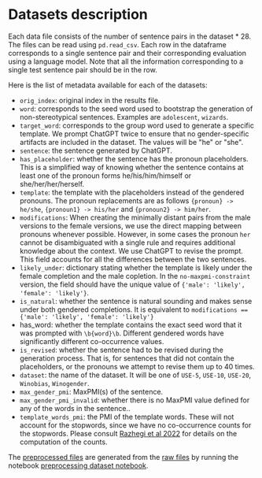 # Datasets description 

Each data file consists of the number of sentence pairs in the dataset * 28. The files can be read using `pd.read_csv`. 
Each row in the dataframe corresponds to a single sentence pair and their corresponding evaluation using a language model. 
Note that all the information corresponding to a single test sentence pair should be in the row. 


Here is the list of metadata available for each of the datasets:

- `orig_index`: original index in the results file.
- `word`: corresponds to the seed word used to bootstrap the generation of non-stereotypical sentences. Examples are `adolescent`, `wizards`.
- `target_word`: corresponds to the group word used to generate a specific template. We prompt ChatGPT twice to ensure that no gender-specific artifacts are included in the dataset. The values will be "he" or "she".
- `sentence`: the sentence generated by ChatGPT.
- `has_placeholder`: whether the sentence has the pronoun placeholders. This is a simplified way of knowing whether the sentence contains at least one of the pronoun forms he/his/him/himself or she/her/her/herself.
- `template`: the template with the placeholders instead of the gendered pronouns. The pronoun replacements are as follows `{pronoun} -> he/she`, `{pronoun1} -> his/her` and `{pronoun2} -> him/her`.
- `modifications`: When creating the minimally distant pairs from the male versions to the female versions, we use the direct mapping between pronouns whenever possible. However, in some cases the pronoun `her` cannot be disambiguated with a single rule and requires additional knowledge about the context. We use ChatGPT to revise the prompt. This field accounts for all the differences between the two sentences. 
- `likely_under`: dictionary stating whether the template is likely under the female completion and the male copletion. In the `no-maxpmi-constraint` version, the field should have the unique value of `{'male': 'likely', 'female': 'likely'}`. 
- `is_natural`: whether the sentence is natural sounding and makes sense under both gendered completions. It is equivalent to `modifications == {'male': 'likely', 'female': 'likely'}`
- has_word: whether the template contains the exact seed word that it was prompted with `\b{word}\b`. Different gendered words have significantly different co-occurrence values.
- `is_revised`: whether the sentence had to be revised during the generation process. That is, for sentences that did not contain the placeholders, or the pronouns we attempt to revise them up to 40 times.
- `dataset`: the name of the dataset. It will be one of `USE-5`, `USE-10`, `USE-20`, `Winobias`, `Winogender`.
- `max_gender_pmi`: MaxPMI(s) of the sentence.
- `max_gender_pmi_invalid`: whether there is no MaxPMI value defined for any of the words in the sentence..
- `template_words_pmi`: the PMI of the template words. These will not account for the stopwords, since we have no co-occurrence counts for the stopwords. Please consult [Razhegi et al 2022](https://aclanthology.org/2022.emnlp-demos.39/) for details on the computation of the counts.


The [preprocessed files](../datasets/preprocessed) are generated from the [raw files](../datasets/raw) by running the notebook [preprocessing dataset notebook](../notebooks/preprocess-dataset.ipynb).